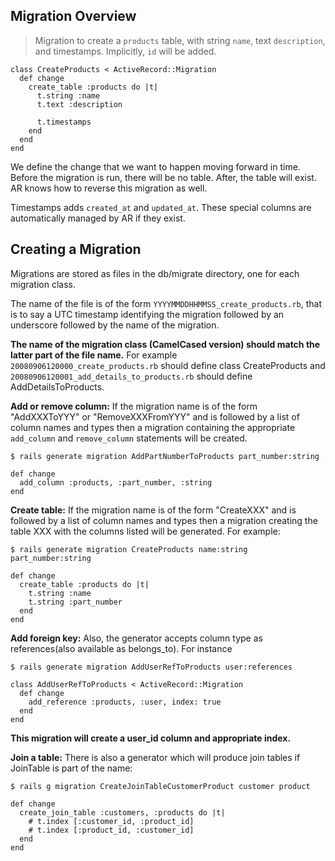 ## Migration Overview

> Migration to create a `products` table, with string `name`, text `description`, and timestamps. Implicitly, `id` will be added.

    class CreateProducts < ActiveRecord::Migration
      def change
        create_table :products do |t|
          t.string :name
          t.text :description
     
          t.timestamps
        end
      end
    end

We define the change that we want to happen moving forward in time. Before the migration is run, there will be no table. After, the table will exist. AR knows how to reverse this migration as well.

Timestamps adds `created_at` and `updated_at`. These special columns are automatically managed by AR if they exist.

## Creating a Migration

Migrations are stored as files in the db/migrate directory, one for each migration class.

The name of the file is of the form `YYYYMMDDHHMMSS_create_products.rb`, that is to say a UTC timestamp identifying the migration followed by an underscore followed by the name of the migration.

__The name of the migration class (CamelCased version) should match the latter part of the file name.__ For example `20080906120000_create_products.rb` should define class CreateProducts and `20080906120001_add_details_to_products.rb` should define AddDetailsToProducts.

__Add or remove column:__ If the migration name is of the form "AddXXXToYYY" or "RemoveXXXFromYYY" and is followed by a list of column names and types then a migration containing the appropriate `add_column` and `remove_column` statements will be created.

    $ rails generate migration AddPartNumberToProducts part_number:string

    def change
      add_column :products, :part_number, :string
    end

__Create table:__ If the migration name is of the form "CreateXXX" and is followed by a list of column names and types then a migration creating the table XXX with the columns listed will be generated. For example:

    $ rails generate migration CreateProducts name:string part_number:string

    def change
      create_table :products do |t|
        t.string :name
        t.string :part_number
      end
    end

__Add foreign key:__ Also, the generator accepts column type as references(also available as belongs_to). For instance

    $ rails generate migration AddUserRefToProducts user:references

    class AddUserRefToProducts < ActiveRecord::Migration
      def change
        add_reference :products, :user, index: true
      end
    end

__This migration will create a user_id column and appropriate index.__

__Join a table:__ There is also a generator which will produce join tables if JoinTable is part of the name:

    $ rails g migration CreateJoinTableCustomerProduct customer product

    def change
      create_join_table :customers, :products do |t|
        # t.index [:customer_id, :product_id]
        # t.index [:product_id, :customer_id]
      end
    end


